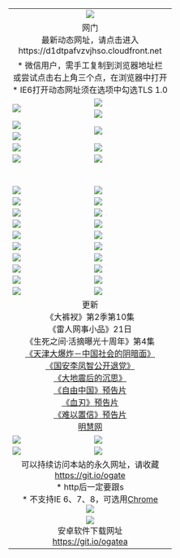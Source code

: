 ﻿<table>
  <tr></tr>
  <tr><td colspan=2 align=center><img src="https://cloud.githubusercontent.com/assets/11880933/13434984/f430fae2-e012-11e5-814f-c2df1e82b247.jpg" /></td></tr>
  <tr><td colspan=2 align=center>网门<br>最新动态网址，请点击进入
<br>https://d1dtpafvzvjhso.cloudfront.net
    </td>
  </tr>
  <tr>
    <td colspan=2 align=center>* 微信用户，需手工复制到浏览器地址栏<br>或尝试点击右上角三个点，在浏览器中打开
    <br>* IE6打开动态网址须在选项中勾选TLS 1.0</td>
  </tr>
  <tr>
    <td rowspan=2><a href="https://d1dtpafvzvjhso.cloudfront.net/ogUP.aspx?name=11DKC.mp4&list=11DKC" target="_blank"><img src="https://d1dtpafvzvjhso.cloudfront.net/Up/11DKC1.jpg" /></a></td> 
    <td><div><a href="https://d1dtpafvzvjhso.cloudfront.net/ogUP.aspx?name=LRWS.mp4&list=LRWS" target="_blank"><img src="https://d1dtpafvzvjhso.cloudfront.net/Up/LRWS.jpg" /></a></td>
   </tr>
  <tr>
    <td><a href="https://d1dtpafvzvjhso.cloudfront.net/ogNiceVedio.aspx" target="_blank"><img src="https://d1dtpafvzvjhso.cloudfront.net/Up/11TGKDY.jpg" /></a></td>
  </tr>
  <tr>
    <td><a href="https://d1dtpafvzvjhso.cloudfront.net/ogUP.aspx?name=JQR.mp4&count=2" target="_blank"><img src="https://d1dtpafvzvjhso.cloudfront.net/Up/JQR.jpg" /></a></td>   
    <td rowspan=2><a href="https://d1dtpafvzvjhso.cloudfront.net/ogUP.aspx?name=JP.mp4&count=9" target="_blank"><img src="https://d1dtpafvzvjhso.cloudfront.net/Up/JP.jpg" /></td>
  </tr>
  <tr>
    <td><a href="https://d1dtpafvzvjhso.cloudfront.net/ogUP.aspx?name=WH.mp4" target="_blank"><img src="https://d1dtpafvzvjhso.cloudfront.net/Up/WH.jpg" /></a></td>
  </tr>
  <tr>
    <td><a href="https://d1dtpafvzvjhso.cloudfront.net/ogUP.aspx?name=SSZJ.mp4&list=SSZJ" target="_blank"><img src="https://d1dtpafvzvjhso.cloudfront.net/Up/SSZJ.jpg" /></a></td>
    <td><a href="https://d1dtpafvzvjhso.cloudfront.net/ogUP.aspx?name=1XQK.mp4&count=13" target="_blank"><img src="https://d1dtpafvzvjhso.cloudfront.net/Up/1XQK.jpg" /></a</td>
  </tr>
  <tr>
    <td><a href="https://d1dtpafvzvjhso.cloudfront.net/ogUP.aspx?name=ZY.mp4&count=2015|16" target="_blank"><img src="https://d1dtpafvzvjhso.cloudfront.net/Up/ZY.jpg" /></a</td>
    <td><a href="https://d1dtpafvzvjhso.cloudfront.net/ogUP.aspx?name=XTFY.mp4&count=B|2,A|24" target="_blank"><img src="https://d1dtpafvzvjhso.cloudfront.net/Up/XTFY.jpg" /></a></td>
  </tr>
  <tr height="40">
  </tr>
  <tr>
    <td><a href="https://d1dtpafvzvjhso.cloudfront.net/ogUP.aspx?name=4SQQ.mp4&list=4SQQ" target="_blank"><img src="https://d1dtpafvzvjhso.cloudfront.net/Up/4SQQ0.jpg"/></a></td>
    <td><a href="https://d1dtpafvzvjhso.cloudfront.net/ogUP.aspx?name=4SHQ.mp4&list=4SHQ" target="_blank"><img src="https://d1dtpafvzvjhso.cloudfront.net/Up/4SHQ0.jpg"/></a></td>
  </tr>
  <tr>
    <td><a href="https://d1dtpafvzvjhso.cloudfront.net/ogUP.aspx?name=4SZG.mp4&list=4SZG" target="_blank"><img src="https://d1dtpafvzvjhso.cloudfront.net/Up/4SZG0.jpg"/></a></td>
    <td><a href="https://d1dtpafvzvjhso.cloudfront.net/ogUP.aspx?name=4SDJ.mp4&list=4SDJ" target="_blank"><img src="https://d1dtpafvzvjhso.cloudfront.net/Up/4SDJ0.jpg"/></a></td>
  </tr>
  <tr>
    <td><a href="https://d1dtpafvzvjhso.cloudfront.net/ogUP.aspx?name=4SGX.mp4&list=4SGX" target="_blank"><img src="https://d1dtpafvzvjhso.cloudfront.net/Up/4SGX0.jpg"/></a></td>
    <td><a href="https://d1dtpafvzvjhso.cloudfront.net/ogUP.aspx?name=4SHD.mp4&list=4SHD" target="_blank"><img src="https://d1dtpafvzvjhso.cloudfront.net/Up/4SHD0.jpg"/></a></td>
  </tr>
  <tr>
    <td><a href="https://d1dtpafvzvjhso.cloudfront.net/ogUP.aspx?name=4CTX.mp4&list=4CTX" target="_blank"><img src="https://d1dtpafvzvjhso.cloudfront.net/Up/4CTX0.jpg"/></a></td>
    <td><a href="https://d1dtpafvzvjhso.cloudfront.net/ogUP.aspx?name=4CWZ.mp4&list=4CWZ" target="_blank"><img src="https://d1dtpafvzvjhso.cloudfront.net/Up/4CWZ0.jpg"/></a></td>
  </tr>
  <tr>
    <td><a href="https://d1dtpafvzvjhso.cloudfront.net/onUP.aspx?name=https://d25hxnyejux8es.cloudfront.net/" target="_blank"><img src="https://d1dtpafvzvjhso.cloudfront.net/Up/0DTW.jpg"/></a></td>
    <td><a href="https://d1dtpafvzvjhso.cloudfront.net/onUP.aspx?name=https://d240ns8up8earz.cloudfront.net/acenter/" target="_blank"><img src="https://d1dtpafvzvjhso.cloudfront.net/Up/0TDW.jpg" /></a></td>
  </tr>
  <tr>
    <td><a href="https://d1dtpafvzvjhso.cloudfront.net/onUP.aspx?name=https://d4508d6vomz2p.cloudfront.net/gb/nsc413.htm" target="_blank"><img src="https://d1dtpafvzvjhso.cloudfront.net/Up/0DJY.jpg" /></a></td>
    <td><a href="https://d1dtpafvzvjhso.cloudfront.net/onUP.aspx?name=https://d3bxwq7vzudb5l.cloudfront.net/xtr/gb/prog204.html" target="_blank"><img src="https://d1dtpafvzvjhso.cloudfront.net/Up/0XTR.jpg" /></a></td>
  </tr>
  <tr>
    <td><a href="https://d1dtpafvzvjhso.cloudfront.net/onUP.aspx?name=https://d3aj00iefsmfgc.cloudfront.net/" target="_blank"><img src="https://d1dtpafvzvjhso.cloudfront.net/Up/0MHW.jpg" /></a></td>
    <td><a href="https://d1dtpafvzvjhso.cloudfront.net/onUP.aspx?name=https://d1sbg9daat0zu5.cloudfront.net/" target="_blank"><img src="https://d1dtpafvzvjhso.cloudfront.net/Up/0ZJW.jpg" /></a></td>
  </tr>
  <tr>
    <td><a href="https://d1dtpafvzvjhso.cloudfront.net/ogUP.aspx?name=0FG.zip" target="_blank"><img src="https://d1dtpafvzvjhso.cloudfront.net/Up/0FG.jpg" /></a></td>
    <td><a href="https://d1dtpafvzvjhso.cloudfront.net/ogUP.aspx?name=0FGA.apk" target="_blank"><img src="https://d1dtpafvzvjhso.cloudfront.net/Up/0FGA.jpg" /></a></td>
  </tr>
  <tr>
    <td><a href="https://d1dtpafvzvjhso.cloudfront.net/ogUP.aspx?name=0U.zip" target="_blank"><img src="https://d1dtpafvzvjhso.cloudfront.net/Up/0U.jpg" /></a></td>
    <td><a href="https://d1dtpafvzvjhso.cloudfront.net/ogUP.aspx?name=0UA.apk" target="_blank"><img src="https://d1dtpafvzvjhso.cloudfront.net/Up/0UA.jpg" /></a></td>
  </tr>
  <tr>
    <td><a href="https://d1dtpafvzvjhso.cloudfront.net/ogUP.aspx?name=0iPPOTV.zip" target="_blank"><img src="https://d1dtpafvzvjhso.cloudfront.net/Up/0iPPOTV.jpg" /></a></td>
    <td><a href="https://d1dtpafvzvjhso.cloudfront.net/ogUP.aspx?name=0iNTD.apk" target="_blank"><img src="https://d1dtpafvzvjhso.cloudfront.net/Up/0iNTD.jpg" /></a></td>
  </tr>
  <tr>
    <td colspan=2 align=center>更新<br>
      《大裤衩》第2季第10集<br>
      《雷人网事小品》21日<br>
      《生死之间·活摘曝光十周年》第4集</a><br>
      <a href="https://d1dtpafvzvjhso.cloudfront.net/ogUP.aspx?name=4TJDBZ.mp4" target="_blank">《天津大爆炸－中国社会的阴暗面》</a><br>
      <a href="https://d1dtpafvzvjhso.cloudfront.net/ogUP.aspx?name=4LFZ.mp4" target="_blank">《国安李凤智公开退党》</a><br>
      <a href="https://d1dtpafvzvjhso.cloudfront.net/ogUP.aspx?name=4DDZHDCS.mp4" target="_blank">《大地震后的沉思》</a><br>
      <a href="https://d1dtpafvzvjhso.cloudfront.net/ogUP.aspx?name=11ZYZG0.mp4" target="_blank">《自由中国》预告片</a><br>
      <a href="https://d1dtpafvzvjhso.cloudfront.net/ogUP.aspx?name=11XR.mp4" target="_blank">《血刃》预告片</a><br>
      <a href="https://d1dtpafvzvjhso.cloudfront.net/ogUP.aspx?name=11NYZX.mp4&count=2" target="_blank">《难以置信》预告片</a><br>
      <a href="https://d1dtpafvzvjhso.cloudfront.net/onUP.aspx?name=https://www.minghui.org/" target="_blank">明慧网</a></td>
    </td>
  </tr>
  <tr>
    <td><a href="https://d1dtpafvzvjhso.cloudfront.net/ogNice.aspx" target="_blank"><img src="https://cloud.githubusercontent.com/assets/11880933/13720378/f84bb392-e841-11e5-8739-815049dd6ff8.jpg" /></a></td>
    <td><a href="https://d1dtpafvzvjhso.cloudfront.net/onCO.aspx?ob=600事物&op=增删改&args=WH1~%23类型6新闻%7c%23类型6评论&mode=" target="_blank"><img src="https://cloud.githubusercontent.com/assets/11880933/13720380/04d76a16-e842-11e5-8833-e627daa88802.jpg" /></a></td> 
  </tr>
  <tr>
    <td><a href="https://d1dtpafvzvjhso.cloudfront.net/ogDY.aspx" target="_blank"><img src="https://cloud.githubusercontent.com/assets/11880933/13720384/11817090-e842-11e5-9571-7dc2f1af9f42.jpg" /></a></td>
    <td><a href="https://d1dtpafvzvjhso.cloudfront.net/ogST.aspx" target="_blank"><img src="https://cloud.githubusercontent.com/assets/11880933/13720385/1467ea3c-e842-11e5-86df-c96c9a556aaf.jpg" /></a></td> 
  </tr>
  <!--tr>
    <td colspan=2 align=center>
      <微信可扫描以下临时二维码<br/>https://bit.ly/1mBQHW8<br/><a href="https://d1dtpafvzvjhso.cloudfront.net/Up/0WMGDL3.png" target="_blank"><img src="https://d1dtpafvzvjhso.cloudfront.net/Up/0WMGD3.png"/></a>
  </tr-->
  <tr>
    <td colspan=2 align=center>可以持续访问本站的永久网址，请收藏<br/><a href="https://git.io/ogate" target="_blank">https://git.io/ogate</a><br/>* http后一定要跟s<br/>* 不支持IE 6、7、8，可选用<a href="http://www.odisk.org/Upload/0ChromePortable.zip">Chrome</a><br/><a href="https://d1dtpafvzvjhso.cloudfront.net/Up/0WMGDL2.png" target="_blank"><img src="https://d1dtpafvzvjhso.cloudfront.net/Up/0WMGD2.png"/></a></td>
  </tr>
  <tr>
    <td colspan=2 align=center><a href="https://d1dtpafvzvjhso.cloudfront.net/ogUP.aspx?name=0oGate.apk" target="_blank"><img src="https://cloud.githubusercontent.com/assets/11880933/13720399/75e143ee-e842-11e5-9f0a-1421f423c80f.jpg" /></a><br>安卓软件下载网址<br><a href="https://git.io/ogatea">https://git.io/ogatea</a></td>
  </tr>
  <!--tr>
    <td colspan=2 align=center>可能失效的动态网址
    </td>
  </tr-->
</table>
